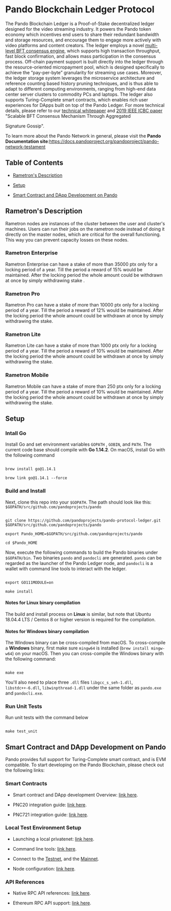 
# Pando Blockchain Ledger Protocol

  

The Pando Blockchain Ledger is a Proof-of-Stake decentralized ledger designed for the video streaming industry. It powers the Pando token economy which incentives end users to share their redundant bandwidth and storage resources, and encourage them to engage more actively with video platforms and content creators. The ledger employs a novel [multi-level BFT consensus engine](docs/multi-level-bft-tech-report.pdf), which supports high transaction throughput, fast block confirmation, and allows mass participation in the consensus process. Off-chain payment support is built directly into the ledger through the resource-oriented micropayment pool, which is designed specifically to achieve the “pay-per-byte” granularity for streaming use cases. Moreover, the ledger storage system leverages the microservice architecture and reference counting based history pruning techniques, and is thus able to adapt to different computing environments, ranging from high-end data center server clusters to commodity PCs and laptops. The ledger also supports Turing-Complete smart contracts, which enables rich user experiences for DApps built on top of the Pando Ledger. For more technical details, please refer to our [technical whitepaper](docs/pando-technical-whitepaper.pdf) and [2019 IEEE ICBC paper](https://arxiv.org/pdf/1911.04698.pdf) "Scalable BFT Consensus Mechanism Through Aggregated

Signature Gossip".

  

To learn more about the Pando Network in general, please visit the **Pando Documentation site**:https://docs.pandoproject.org/pandoproject/pando-network-testament

  

## Table of Contents

- [Rametron's Description](#Rametron's-Description)

- [Setup](#setup)

- [Smart Contract and DApp Development on Pando](#smart-contract-and-dapp-development-on-pando)

  

## Rametron's Description


Rametron nodes are instances of the cluster between the user and cluster's machines. Users can run their jobs on the rametron node instead of doing it directly on the master nodes, which are critical for the overall functioning. This way you can prevent capacity losses on these nodes.
  

### Rametron Enterprise 

Rametron Enterprise can have a stake of more than 35000 ptx only for a locking period of a year. Till the period a reward of 15% would be maintained. After the locking period the whole amount could be withdrawn at once by simply withdrawing stake .

### Rametron Pro

Rametron Pro can have a stake of more than 10000 ptx only for a locking period of a year. Till the period a reward of 12% would be maintained. After the locking period the whole amount could be withdrawn at once by simply withdrawing the stake.

### Rametron Lite

Rametron Lite can have a stake of more than 1000 ptx only for a locking period of a year. Till the period a reward of 10% would be maintained. After the locking period the whole amount could be withdrawn at once by simply withdrawing the stake.

### Rametron Mobile 

Rametron Mobile  can have a stake of more than 250 ptx only for a locking period of a year. Till the period a reward of 10% would be maintained. After the locking period the whole amount could be withdrawn at once by simply withdrawing the stake.




  

## Setup

  

### Intall Go

  

Install Go and set environment variables `GOPATH` , `GOBIN`, and `PATH`. The current code base should compile with **Go 1.14.2**. On macOS, install Go with the following command

  

```

brew install go@1.14.1

brew link go@1.14.1 --force

```

  

### Build and Install

  

Next, clone this repo into your `$GOPATH`. The path should look like this: `$GOPATH/src/github.com/pandoprojects/pando`

  

```

git clone https://github.com/pandoprojects/pando-protocol-ledger.git $GOPATH/src/github.com/pandoprojects/pando

export Pando_HOME=$GOPATH/src/github.com/pandoprojects/pando

cd $Pando_HOME

```

  

Now, execute the following commands to build the Pando binaries under `$GOPATH/bin`. Two binaries `pando` and `pandocli` are generated. `pando` can be regarded as the launcher of the Pando Ledger node, and `pandocli` is a wallet with command line tools to interact with the ledger.

  

```

export GO111MODULE=on

make install

```

  

#### Notes for Linux binary compilation

The build and install process on **Linux** is similar, but note that Ubuntu 18.04.4 LTS / Centos 8 or higher version is required for the compilation.

  

#### Notes for Windows binary compilation

The Windows binary can be cross-compiled from macOS. To cross-compile a **Windows** binary, first make sure `mingw64` is installed (`brew install mingw-w64`) on your macOS. Then you can cross-compile the Windows binary with the following command:

  

```

make exe

```

  

You'll also need to place three `.dll` files `libgcc_s_seh-1.dll`, `libstdc++-6.dll`, `libwinpthread-1.dll` under the same folder as `pando.exe` and `pandocli.exe`.

  
  

### Run Unit Tests

Run unit tests with the command below

```

make test_unit

```

  

## Smart Contract and DApp Development on Pando

  

Pando provides full support for Turing-Complete smart contract, and is EVM compatible. To start developing on the Pando Blockchain, please check out the following links:

  

### Smart Contracts

* Smart contract and DApp development Overview: [link here](https://docs.pandoproject.org/pandoproject/smart-contracts).

* PNC20 integration guide: [link here](https://docs.pandoproject.org/pandoproject/smart-contracts/pnc-20).

* PNC721 integration guide: [link here](https://docs.pandoproject.org/pandoproject/smart-contracts/pnc-721).


### Local Test Environment Setup

* Launching a local privatenet: [link here](https://docs.pandoproject.org/pandoproject/blockchain-integration#launch-a-local-private-net).

* Command line tools: [link here](https://docs.pandoproject.org/pandoproject/blockchain-integration/command-line-tool).

* Connect to the [Testnet](https://docs.pandoprojects.org/docs/connect-to-the-testnet), and the [Mainnet](https://docs.pandoprojects.org/docs/connect-to-the-mainnet).

* Node configuration: [link here](https://docs.pandoprojects.org/docs/pando-blockchain-node-configuration).

  

### API References

* Native RPC API references: [link here](https://chainapi.pandoproject.org/#e3785136-4a50-4472-9226-7ac827a0fbf4).

* Ethereum RPC API support: [link here](https://docs.pandoprojects.org/docs/web3-stack-eth-rpc-support).

